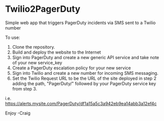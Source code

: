 Twilio2PagerDuty
================

Simple web app that triggers PagerDuty incidents via SMS sent to a Twilio number

To use:

1. Clone the repository.
2. Build and deploy the website to the Internet
3. Sign into PagerDuty and create a new generic API service and take note of your new service_key
4. Create a PagerDuty escalation policy for your new service
5. Sign into Twilio and create a new number for incoming SMS messaging.
6. Set the Twilio Request URL to be the URL of the site deployed in step 2 adding the path, "PagerDuty/" followed by your PagerDuty service key from step 3.

i.e. https://alerts.mysite.com/PagerDuty/df1a15a5c3a942eb9ea14abb3a12ef4c

Enjoy
-Craig

